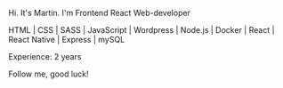Hi. It's Martin. I'm Frontend React Web-developer

HTML | CSS | SASS | JavaScript | Wordpress | Node.js | Docker | React | React Native | Express | mySQL

Experience: 2 years

Follow me, good luck!
